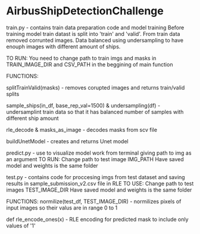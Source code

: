 # AirbusShipDetectionChallenge

train.py - contains train data preparation code and model training
Before training model train datast is split into 'train' and 'valid'.
From train data removed corrunted images. 
Data balanced using undersampling to have enouph images with different amount of ships.

TO RUN:
You need to change path to train imgs and masks in TRAIN_IMAGE_DIR and  CSV_PATH in the beggining of main function

FUNCTIONS:

splitTrainValid(masks) - removes corupted images and returns train/valid splits

sample_ships(in_df, base_rep_val=1500) & undersampling(df) - undersamplint train data so  that it has balanced number of samples with different ship amount 

rle_decode & masks_as_image - decodes masks from scv file

buildUnetModel - creates and returns Unet model


predict.py - use to visualize model work from terminal giving path to img as an argument
TO RUN:
Change path to test image IMG_PATH
Have saved model and weights is the same folder



test.py - contains code for proccesing imgs from test dataset and saving results in sample_submission_v2.csv file in RLE
TO USE:
Change path to test images TEST_IMAGE_DIR
Have saved model and weights is the same folder

FUNCTIONS:
normilize(test_df, TEST_IMAGE_DIR) - normilizes pixels of input images so their valus are in range 0 to 1

def rle_encode_ones(x) - RLE encoding for predicted mask to include only values of '1'